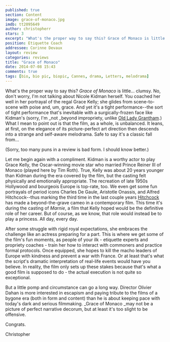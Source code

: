 ```yaml
---
published: true
section: Content
image: grace-of-monaco.jpg
imdb: tt2095649
author: christopherr 
stars: 3
excerpt: "What's the proper way to say this? Grace of Monaco is little... clumsy."
position: Etiquette Coach
addressee: Corinne Devaux
layout: review
categories: reviews
title: "Grace of Monaco"
date: 2014-07-08 15:43
comments: true
tags: [bio, bio pic, biopic, Cannes, drama, Letters, melodrama]
---
```

What's the proper way to say this? _Grace of Monaco_ is little… clumsy. No, don't worry, I'm not talking about Nicole Kidman herself. You coached her well in her portrayal of the regal Grace Kelly; she glides from scene-to-scene with poise and, um, grace. And yet it's a tight performance--the sort of tight performance that's inevitable with a surgically-frozen face like Kidman's (sorry, I'm _not _beyond impropriety, unlike [Old Lady Grantham][1].) What I mean to point out is that the film, as a whole, is unbalanced. It leans, at first, on the elegance of its picture-perfect art direction then descends into a strange and self-aware melodrama.  Safe to say it's a classic fall from…

   [1]: http://downtonabbey.wikia.com/wiki/Violet_Crawley

(Sorry, too many puns in a review is bad form. I should know better.)

Let me begin again with a compliment. Kidman is a worthy actor to play Grace Kelly, the Oscar-winning movie star who married Prince Reiner III of Monaco (played here by Tim Roth). True, Kelly was about 20 years younger than Kidman during the era covered by the film, but the casting felt physically and emotionally appropriate. The recreation of late 1950s Hollywood and bourgeois Europe is top-rate, too. We even get some fun portrayals of period icons Charles De Gaule, Aristotle Onassis, and Alfred Hitchcock--thus marking the third time in the last couple years [Hitchcock][2] has made a beyond-the-grave cameo in a contemporary film. This time it's during the casting of _Marnie_, a film that Kelly hoped would be the definitive role of her career. But of course, as we know, that role would instead be to play a princess. All day, every day.

   [2]: /content/2012/12/18/hitchcock.html

After some struggle with rigid royal expectations, she embraces the challenge like an actress preparing for a part. This is where we get some of the film's fun moments, as people of your ilk - etiquette experts and propriety coaches - train her how to interact with commoners and practice formal protocols. Once equipped, she hopes to kill the macho leaders of Europe with kindness and prevent a war with France. Or at least that's what the script's dramatic interpretation of real-life events would have you believe. In reality, the film only sets up these stakes because that's what a good film is supposed to do - the actual execution is not quite so exceptional. 

But a little pomp and circumstance can go a long way. Director Olivier Dahan is more interested in escapism and paying tribute to the films of a bygone era (both in form and content) than he is about keeping pace with today's dark and serious filmmaking. _Grace of Monaco _may not be a picture of perfect narrative decorum, but at least it's too slight to be offensive.

Congrats.

Christopher